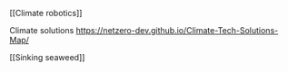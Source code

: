 [[Climate robotics]]

Climate solutions
https://netzero-dev.github.io/Climate-Tech-Solutions-Map/

[[Sinking seaweed]]